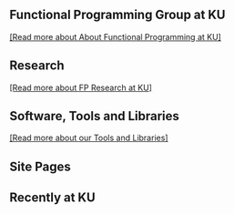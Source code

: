 
<div class="row"><div class="span10 offset1">
        
<div class="well">

## Functional Programming Group at KU

<a class="teaser" href="/About">[Read more about About Functional Programming at KU]</a>

</div>

</div></div>

<div class="row"><div class="span6">

<div class="well">

## Research

<a class="teaser" href="/Research">[Read more about FP Research at KU]</a>

</div>

<div class="well">

## Software, Tools and Libraries

<a class="teaser" href="/Software">[Read more about our Tools and Libraries]</a>

</div>



</div><div class="span6">


<div class="well">

## Site Pages

<div class="fpg-sitemap"> </div> 

</div>

<div class="well">

## Recently at KU

<div class="fpg-recently-5"> </div> 

</div>

</div></div>

